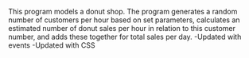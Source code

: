 This program models a donut shop. The program generates a random number of customers per hour based on set parameters, calculates an estimated number of donut sales per hour in relation to this customer number, and adds these together for total sales per day.
-Updated with events
-Updated with CSS

